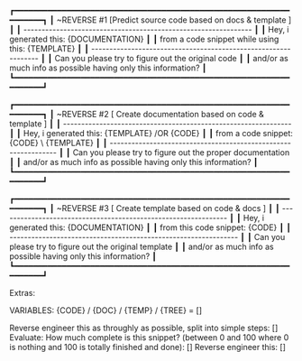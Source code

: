 ┏━━━━━━━━━━━━━━━━━━━━━━━━━━━━━━━━━━━━━━━━━━━━━━━━━━━━━━━━━━━━━━━━━┓
┃ ~REVERSE #1  [Predict source code based on docs & template ]    ┃
┃ --------------------------------------------------------------- ┃
┃ Hey, i generated this: {DOCUMENTATION}                          ┃
┃ from a code snippet while using this: {TEMPLATE}                ┃
┃ --------------------------------------------------------------- ┃
┃ Can you please try to figure out the original code              ┃
┃ and/or as much info as possible having only this information?   ┃
┗━━━━━━━━━━━━━━━━━━━━━━━━━━━━━━━━━━━━━━━━━━━━━━━━━━━━━━━━━━━━━━━━━┛

┏━━━━━━━━━━━━━━━━━━━━━━━━━━━━━━━━━━━━━━━━━━━━━━━━━━━━━━━━━━━━━━━━━┓
┃ ~REVERSE #2  [ Create documentation based on code & template ]  ┃
┃ --------------------------------------------------------------- ┃
┃ Hey, i generated this: {TEMPLATE} /OR {CODE}                    ┃
┃ from a code snippet: {CODE} \ {TEMPLATE}                        ┃
┃ --------------------------------------------------------------- ┃
┃ Can you please try to figure out the proper documentation       ┃
┃ and/or as much info as possible having only this information?   ┃
┗━━━━━━━━━━━━━━━━━━━━━━━━━━━━━━━━━━━━━━━━━━━━━━━━━━━━━━━━━━━━━━━━━┛

┏━━━━━━━━━━━━━━━━━━━━━━━━━━━━━━━━━━━━━━━━━━━━━━━━━━━━━━━━━━━━━━━━━┓
┃ ~REVERSE #3  [ Create template based on code & docs ]           ┃
┃ --------------------------------------------------------------- ┃
┃ Hey, i generated this: {DOCUMENTATION}                          ┃
┃ from this code snippet: {CODE}                                  ┃
┃ --------------------------------------------------------------- ┃
┃ Can you please try to figure out the original template          ┃
┃ and/or as much info as possible having only this information?   ┃
┗━━━━━━━━━━━━━━━━━━━━━━━━━━━━━━━━━━━━━━━━━━━━━━━━━━━━━━━━━━━━━━━━━┛

Extras: 

VARIABLES: {CODE} / {DOC} / {TEMP} / {TREE} = []

Reverse engineer this as throughly as possible, split into simple steps: []
Evaluate: How much complete is this snippet? (between 0 and 100 where 0 is nothing and 100 is totally finished and done): []
Reverse engineer this: []
